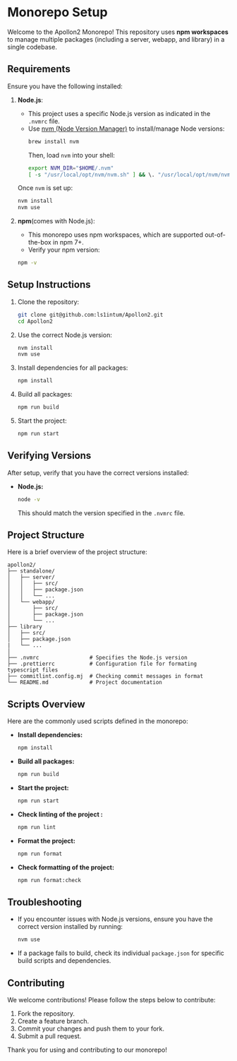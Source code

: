 # Monorepo Setup

Welcome to the Apollon2 Monorepo! This repository uses **npm workspaces** to manage multiple packages (including a server, webapp, and library) in a single codebase.

## Requirements

Ensure you have the following installed:

1. **Node.js**:

   - This project uses a specific Node.js version as indicated in the `.nvmrc` file.
   - Use [nvm (Node Version Manager)](https://github.com/nvm-sh/nvm) to install/manage Node versions:
     ```bash
     brew install nvm
     ```
     Then, load `nvm` into your shell:
     ```bash
     export NVM_DIR="$HOME/.nvm"
     [ -s "/usr/local/opt/nvm/nvm.sh" ] && \. "/usr/local/opt/nvm/nvm.sh"
     ```

   Once `nvm` is set up:

   ```bash
   nvm install
   nvm use
   ```

2. **npm**(comes with Node.js):
   - This monorepo uses npm workspaces, which are supported out-of-the-box in npm 7+.
   - Verify your npm version:
   ```bash
   npm -v
   ```

## Setup Instructions

1. Clone the repository:

   ```bash
   git clone git@github.com:ls1intum/Apollon2.git
   cd Apollon2
   ```

2. Use the correct Node.js version:

   ```bash
   nvm install
   nvm use
   ```

3. Install dependencies for all packages:

   ```bash
   npm install
   ```

4. Build all packages:

   ```bash
   npm run build
   ```

5. Start the project:
   ```bash
   npm run start
   ```

## Verifying Versions

After setup, verify that you have the correct versions installed:

- **Node.js:**
  ```bash
  node -v
  ```
  This should match the version specified in the `.nvmrc` file.

## Project Structure

Here is a brief overview of the project structure:

```
apollon2/
├── standalone/
│   ├── server/
│   │   ├── src/
│   │   ├── package.json
│   │   └── ...
│   └── webapp/
│       ├── src/
│       ├── package.json
│       └── ...
├── library
│   ├── src/
│   ├── package.json
|   └── ...
│
├── .nvmrc                # Specifies the Node.js version
├── .prettierrc           # Configuration file for formating typescript files
├── commitlint.config.mj  # Checking commit messages in format
└── README.md             # Project documentation
```

## Scripts Overview

Here are the commonly used scripts defined in the monorepo:

- **Install dependencies:**
  ```bash
  npm install
  ```
- **Build all packages:**
  ```bash
  npm run build
  ```
- **Start the project:**
  ```bash
  npm run start
  ```
- **Check linting of the project :**
  ```bash
  npm run lint
  ```
- **Format the project:**
  ```bash
  npm run format
  ```
- **Check formatting of the project:**
  ```bash
  npm run format:check
  ```

## Troubleshooting

- If you encounter issues with Node.js versions, ensure you have the correct version installed by running:
  ```bash
  nvm use
  ```
- If a package fails to build, check its individual `package.json` for specific build scripts and dependencies.

## Contributing

We welcome contributions! Please follow the steps below to contribute:

1. Fork the repository.
2. Create a feature branch.
3. Commit your changes and push them to your fork.
4. Submit a pull request.

Thank you for using and contributing to our monorepo!
